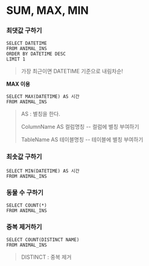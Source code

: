 #  SUM, MAX, MIN



### 최댓값 구하기

```mysql
SELECT DATETIME
FROM ANIMAL_INS
ORDER BY DATETIME DESC
LIMIT 1
```

> 가장 최근이면 DATETIME 기준으로 내림차순!

**MAX 이용**

```mysql
SELECT MAX(DATETIME) AS 시간
FROM ANIMAL_INS
```

> AS : 별칭을 한다.
>
> ColumnName AS 컬럼명칭 -- 컬럼에 별칭 부여하기 
>
> TableName AS 테이블명칭 -- 테이블에 별칭 부여하기



### 최솟값 구하기

```mysql
SELECT MIN(DATETIME) AS 시간
FROM ANIMAL_INS
```



### 동물 수 구하기

```mysql
SELECT COUNT(*)
FROM ANIMAL_INS
```



### 중복 제거하기

```mysql
SELECT COUNT(DISTINCT NAME)
FROM ANIMAL_INS
```

> DISTINCT : 중복 제거